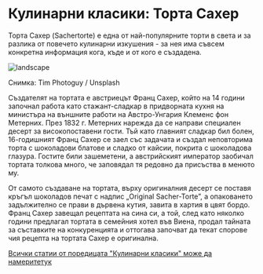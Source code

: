 # Кулинарни класики: Торта Сахер

Торта Сахер (Sachertorte) е една от най-популярните торти в света и за разлика от повечето кулинарни изкушения - за нея има съвсем конкретна информация кога, къде и от кого е създадена.

![landscape](https://images.unsplash.com/photo-1569896254409-ac66c17041d2?q=80&w=1470&auto=format&fit=crop&ixlib=rb-4.0.3&ixid=M3wxMjA3fDB8MHxwaG90by1wYWdlfHx8fGVufDB8fHx8fA%3D%3D)

<p class='caption'>Снимка: Tim Photoguy / Unsplash<p>

Създателят на тортата е австриецът Франц Сахер, който на 14 години започнал работа като стажант-сладкар в придворната кухня на министъра на външните работи на Австро-Унгария Клеменс фон Метерних. През 1832 г. Метерних нарежда да се направи специален десерт за високопоставени гости. Тъй като главният сладкар бил болен, 16-годишният Франц Сахер се заел със задачата и създал неповторима торта с шоколадови блатове и сладко от кайсии, покрита с шоколадова глазура. Гостите били зашеметени, а австрийският император заобичал тортата толкова много, че заповядал тя редовно да присъства в менюто му.

От самото създаване на тортата, върху оригиналния десерт се поставя кръгъл шоколадов печат с надпис „Original Sacher-Torte”, а опаковането задължително се прави в дървена кутия, завита в хартия в цвят бордо. Франц Сахер завещал рецептата на сина си, а той, след като няколко години предлагал тортата в семейния хотел във Виена, продал тайната за съставките на конкуренцията и оттогава започват да текат спорове чия рецепта на тортата Сахер е оригинална.

<span class='markdown-link'>[Всички статии от поредицата "Кулинарни класики" може да намерите<span class='markdown-here'>тук</span>](/blog-za-obshta-kultura#/articles/food-stories)</span>